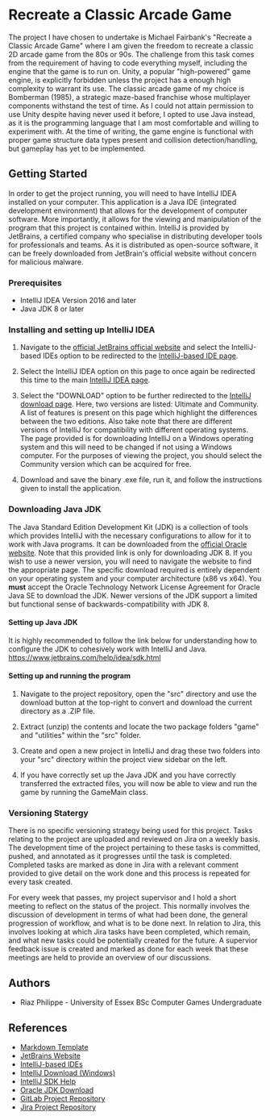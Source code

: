 # Recreate a Classic Arcade Game
The project I have chosen to undertake is Michael Fairbank's "Recreate a Classic Arcade Game" where I am given the freedom to recreate a classic 2D arcade game from the 80s or 90s. The challenge from this task comes from the requirement of having to code everything myself, including the engine that the game is to run on. Unity, a popular "high-powered" game engine, is explicitly forbidden unless the project has a enough high complexity to warrant its use. The classic arcade game of my choice is Bomberman (1985), a strategic maze-based franchise whose multiplayer components withstand the test of time. As I could not attain permission to use Unity despite having never used it before, I opted to use Java instead, as it is the programming language that I am most comfortable and willing to experiment with. At the time of writing, the game engine is functional with proper game structure data types present and collision detection/handling, but gameplay has yet to be implemented.


## Getting Started
In order to get the project running, you will need to have IntelliJ IDEA installed on your computer. This application is a Java IDE (integrated development environment) that allows for the development of computer software. More importantly, it allows for the viewing and manipulation of the program that this project is contained within. IntelliJ is provided by JetBrains, a certified company who specialise in distributing developer tools for professionals and teams. As it is distributed as open-source software, it can be freely downloaded from JetBrain's official website without concern for malicious malware.


### Prerequisites
* IntelliJ IDEA Version 2016 and later
* Java JDK 8 or later


### Installing and setting up IntelliJ IDEA
1. Navigate to the [official JetBrains official website](https://www.jetbrains.com) and select the IntelliJ-based IDEs option to be redirected to the [IntelliJ-based IDE page](https://www.jetbrains.com/products.html#type=ide).

2. Select the IntelliJ IDEA option on this page to once again be redirected this time to the main [IntelliJ IDEA page](https://www.jetbrains.com/idea).

3. Select the "DOWNLOAD" option to be further redirected to the [IntelliJ download page](https://www.jetbrains.com/idea/download/#section=windows). Here, two versions are listed: Ultimate and Community. A list of features is present on this page which highlight the differences between the two editions. Also take note that there are different versions of IntelliJ for compatibility with different operating systems. The page provided is for downloading IntelliJ on a Windows operating system and this will need to be changed if not using a Windows computer. For the purposes of viewing the project, you should select the Community version which can be acquired for free.

4. Download and save the binary .exe file, run it, and follow the instructions given to install the application.


### Downloading Java JDK
The Java Standard Edition Development Kit (JDK) is a collection of tools which provides IntelliJ with the necessary configurations to allow for it to work with Java programs. It can be downloaded from the [official Oracle website](https://www.oracle.com/technetwork/java/javase/downloads/jdk8-downloads-2133151.html). Note that this provided link is only for downloading JDK 8. If you wish to use a newer version, you will need to navigate the website to find the appropriate page. The specific download required is entirely dependent on your operating system and your computer architecture (x86 vs x64). You **must** accept the Oracle Technology Network License Agreement for Oracle Java SE to download the JDK. Newer versions of the JDK support a limited but functional sense of backwards-compatibility with JDK 8.


#### Setting up Java JDK
It is highly recommended to follow the link below for understanding how to configure the JDK to cohesively work with IntelliJ and Java.\
https://www.jetbrains.com/help/idea/sdk.html


#### Setting up and running the program
1. Navigate to the project repository, open the "src" directory and use the download button at the top-right to convert and download the current directory as a .ZIP file.

2. Extract (unzip) the contents and locate the two package folders "game" and "utilities" within the "src" folder.
 
3. Create and open a new project in IntelliJ and drag these two folders into your "src" directory within the project view sidebar on the left.

4. If you have correctly set up the Java JDK and you have correctly transferred the extracted files, you will now be able to view and run the game by running the GameMain class.


### Versioning Statergy
There is no specific versioning strategy being used for this project. Tasks relating to the project are uploaded and reviewed on Jira on a weekly basis. The development time of the project pertaining to these tasks is committed, pushed, and annotated as it progresses until the task is completed. Completed tasks are marked as done in Jira with a relevant comment provided to give detail on the work done and this process is repeated for every task created.

For every week that passes, my project supervisor and I hold a short meeting to reflect on the status of the project. This normally involves the discussion of development in terms of what had been done, the general progression of workflow, and what is to be done next. In relation to Jira, this involves looking at which Jira tasks have been completed, which remain, and what new tasks could be potentially created for the future. A supervior feedback issue is created and marked as done for each week that these meetings are held to provide an overview of our discussions.


## Authors
* Riaz Philippe - University of Essex BSc Computer Games Undergraduate


## References
* [Markdown Template](https://cseegit.essex.ac.uk/snippets/8)
* [JetBrains Website](https://www.jetbrains.com)
* [IntelliJ-based IDEs](https://www.jetbrains.com/products.html#type=ide)
* [IntelliJ Download (Windows)](https://www.jetbrains.com/idea/download/#section=windows)
* [IntelliJ SDK Help](https://www.jetbrains.com/help/idea/sdk.html)
* [Oracle JDK Download](https://www.oracle.com/technetwork/java/javase/downloads/jdk8-downloads-2133151.html)
* [GitLab Project Repository](https://cseegit.essex.ac.uk/ce301_2019/ce301_philippe_r)
* [Jira Project Repository](https://cseejira.essex.ac.uk/secure/Dashboard.jspa)

